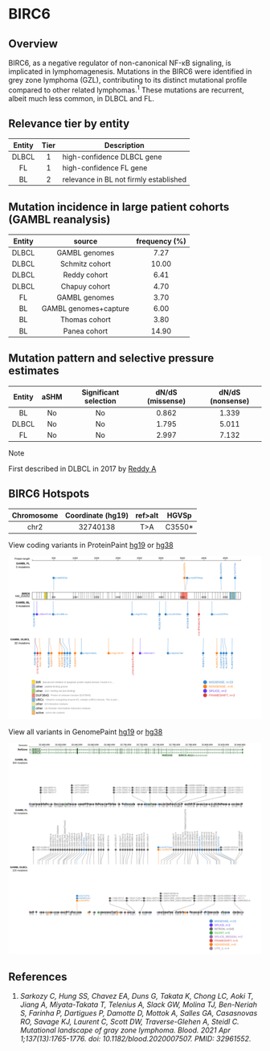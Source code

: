 # BIRC6

## Overview
BIRC6, as a negative regulator of non-canonical NF-κB signaling, is implicated in lymphomagenesis. Mutations in the BIRC6 were identified in grey zone lymphoma (GZL), contributing to its distinct mutational profile compared to other related lymphomas.<sup>1</sup> These mutations are recurrent, albeit much less common, in DLBCL and FL.

## Relevance tier by entity

|Entity|Tier|Description                           |
|:------:|:----:|--------------------------------------|
|DLBCL |1   |high-confidence DLBCL gene            |
|FL    |1   |high-confidence FL gene               |
|BL    |2   |relevance in BL not firmly established|

## Mutation incidence in large patient cohorts (GAMBL reanalysis)

|Entity|source               |frequency (%)|
|:------:|:---------------------:|:-------------:|
|DLBCL |GAMBL genomes        | 7.27        |
|DLBCL |Schmitz cohort       |10.00        |
|DLBCL |Reddy cohort         | 6.41        |
|DLBCL |Chapuy cohort        | 4.70        |
|FL    |GAMBL genomes        | 3.70        |
|BL    |GAMBL genomes+capture| 6.00        |
|BL    |Thomas cohort        | 3.80        |
|BL    |Panea cohort         |14.90        |

## Mutation pattern and selective pressure estimates

|Entity|aSHM|Significant selection|dN/dS (missense)|dN/dS (nonsense)|
|:------:|:----:|:---------------------:|:----------------:|:----------------:|
|BL    |No  |No                   |0.862           |1.339           |
|DLBCL |No  |No                   |1.795           |5.011           |
|FL    |No  |No                   |2.997           |7.132           |


> [!NOTE]
> First described in DLBCL in 2017 by [Reddy A](https://pubmed.ncbi.nlm.nih.gov/28985567)


 ## BIRC6 Hotspots

| Chromosome |Coordinate (hg19) | ref>alt | HGVSp | 
 | :---:| :---: | :--: | :---: |
| chr2 | 32740138 | T>A | C3550* |

View coding variants in ProteinPaint [hg19](https://morinlab.github.io/LLMPP/GAMBL/BIRC6_protein.html)  or [hg38](https://morinlab.github.io/LLMPP/GAMBL/BIRC6_protein_hg38.html)

![image](images/proteinpaint/BIRC6_NM_016252.svg)

View all variants in GenomePaint [hg19](https://morinlab.github.io/LLMPP/GAMBL/BIRC6.html)  or [hg38](https://morinlab.github.io/LLMPP/GAMBL/BIRC6_hg38.html)

![image](images/proteinpaint/BIRC6.svg)

## References

1. *Sarkozy C, Hung SS, Chavez EA, Duns G, Takata K, Chong LC, Aoki T, Jiang A, Miyata-Takata T, Telenius A, Slack GW, Molina TJ, Ben-Neriah S, Farinha P, Dartigues P, Damotte D, Mottok A, Salles GA, Casasnovas RO, Savage KJ, Laurent C, Scott DW, Traverse-Glehen A, Steidl C. Mutational landscape of gray zone lymphoma. Blood. 2021 Apr 1;137(13):1765-1776. doi: 10.1182/blood.2020007507. PMID: 32961552.*
